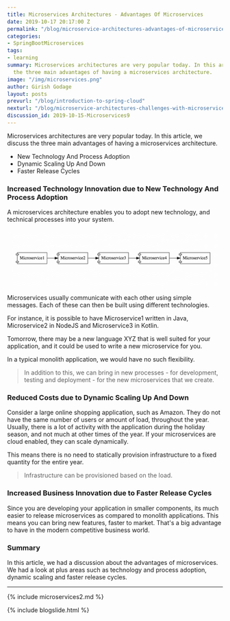 ```yaml
---
title: Microservices Architectures - Advantages Of Microservices
date: 2019-10-17 20:17:00 Z
permalink: "/blog/microservice-architectures-advantages-of-microservices"
categories:
- SpringBootMicroservices
tags:
- learning
summary: Microservices architectures are very popular today. In this article, we discuss
  the three main advantages of having a microservices architecture.
image: "/img/microservices.png"
author: Girish Godage
layout: posts
prevurl: "/blog/introduction-to-spring-cloud"
nexturl: "/blog/microservice-architectures-challenges-with-microservices"
discussion_id: 2019-10-15-Microservices9
---
```


Microservices architectures are very popular today. In this article, we discuss the three main advantages of having a microservices architecture.
- New Technology And Process Adoption
- Dynamic Scaling Up And Down
- Faster Release Cycles
 
### Increased Technology Innovation due to New Technology And Process Adoption

A microservices architecture enables you to adopt new technology, and technical processes into your system.

![image info](/images/Capture-067-02.png)

Microservices usually communicate with each other using simple messages. Each of these can then be built using different technologies. 

For instance, it is possible to have Microservice1 written in Java, Microservice2 in NodeJS and Microservice3 in Kotlin.

Tomorrow, there may be a new language XYZ that is well suited for your application, and it could be used to write a new microservice for you.  

In a typical monolith application, we would have no such flexibility.  

> In addition to this, we can bring in new processes - for development, testing and deployment - for the new microservices that we create. 

### Reduced Costs due to Dynamic Scaling Up And Down

Consider a large online shopping application, such as Amazon. They do not have the same number of users or amount of load, throughout the year. Usually, there is a lot of activity with the application during the holiday season, and not much at other times of the year. If your microservices are cloud enabled, they can scale dynamically. 

This means there is no need to statically provision infrastructure to a fixed quantity for the entire year. 

> Infrastructure can be provisioned based on the load.

### Increased Business Innovation due to Faster Release Cycles

Since you are developing your application in smaller components, its much easier to release microservices as compared to monolith applications. This means you can bring new features, faster to market. That's a big advantage to have in the modern competitive business world.   

### Summary

In this article, we had a discussion about the advantages of microservices. We had a look at plus areas such as technology and process adoption, dynamic scaling and faster release cycles.  


---
{% include microservices2.md %}

{% include blogslide.html %}

